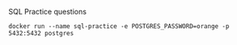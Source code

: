 SQL Practice questions

``` 
docker run --name sql-practice -e POSTGRES_PASSWORD=orange -p 5432:5432 postgres
```